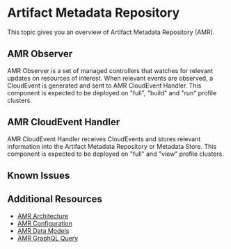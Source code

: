 # Artifact Metadata Repository

This topic gives you an overview of Artifact Metadata Repository (AMR).

## <a id='observer'></a> AMR Observer

AMR Observer is a set of managed controllers that watches for relevant updates
on resources of interest. When relevant events are observed, a CloudEvent is
generated and sent to AMR CloudEvent Handler. This component is expected to be
deployed on "full", "build" and "run" profile clusters.

## <a id='handler'></a> AMR CloudEvent Handler

AMR CloudEvent Handler receives CloudEvents and stores relevant information into 
the Artifact Metadata Repository or Metadata Store. This component is expected
to be deployed on "full" and "view" profile clusters.

## <a id='ki'></a> Known Issues


## Additional Resources

- [AMR Architecture](./architecture.hbs.md)
- [AMR Configuration](./configuration.hbs.md)
- [AMR Data Models](./data-model-and-concepts.hbs.md)
- [AMR GraphQL Query](./graphql-query.hbs.md)
